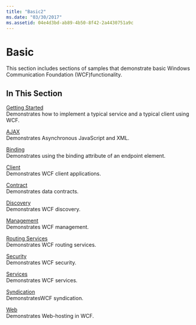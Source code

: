 ```yaml
---
title: "Basic2"
ms.date: "03/30/2017"
ms.assetid: 04e4d3bd-ab89-4b50-8f42-2a4430751a9c
---
```

# Basic
This section includes sections of samples that demonstrate basic Windows Communication Foundation (WCF)functionality.  
  
## In This Section  
 [Getting Started](../../../../docs/framework/wcf/samples/getting-started-sample.md)  
 Demonstrates how to implement a typical service and a typical client using WCF.  
  
 [AJAX](../../../../docs/framework/wcf/samples/ajax.md)  
 Demonstrates Asynchronous JavaScript and XML.  
  
 [Binding](../../../../docs/framework/wcf/samples/binding.md)  
 Demonstrates using the binding attribute of an endpoint element.  
  
 [Client](../../../../docs/framework/wcf/samples/client.md)  
 Demonstrates WCF client applications.  
  
 [Contract](../../../../docs/framework/wcf/samples/contract.md)  
 Demonstrates data contracts.  
  
 [Discovery](../../../../docs/framework/wcf/samples/discovery-samples.md)  
 Demonstrates WCF discovery.  
  
 [Management](../../../../docs/framework/wcf/samples/management.md)  
 Demonstrates WCF management.  
  
 [Routing Services](../../../../docs/framework/wcf/samples/routing-services.md)  
 Demonstrates WCF routing services.  
  
 [Security](../../../../docs/framework/wcf/samples/security-in-wcf.md)  
 Demonstrates WCF security.  
  
 [Services](../../../../docs/framework/wcf/samples/services.md)  
 Demonstrates WCF services.  
  
 [Syndication](../../../../docs/framework/wcf/samples/syndication.md)  
 DemonstratesWCF syndication.  
  
 [Web](../../../../docs/framework/wcf/samples/web.md)  
 Demonstrates Web-hosting in WCF.
